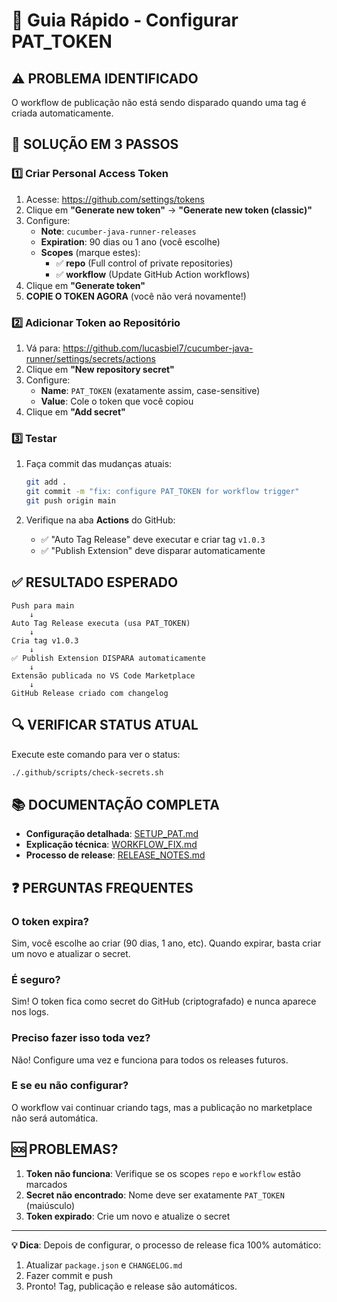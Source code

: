 # 🚀 Guia Rápido - Configurar PAT_TOKEN

## ⚠️ PROBLEMA IDENTIFICADO

O workflow de publicação não está sendo disparado quando uma tag é criada automaticamente.

## 🎯 SOLUÇÃO EM 3 PASSOS

### 1️⃣ Criar Personal Access Token

1. Acesse: https://github.com/settings/tokens
2. Clique em **"Generate new token"** → **"Generate new token (classic)"**
3. Configure:
   - **Note**: `cucumber-java-runner-releases`
   - **Expiration**: 90 dias ou 1 ano (você escolhe)
   - **Scopes** (marque estes):
     - ✅ **repo** (Full control of private repositories)
     - ✅ **workflow** (Update GitHub Action workflows)
4. Clique em **"Generate token"**
5. **COPIE O TOKEN AGORA** (você não verá novamente!)

### 2️⃣ Adicionar Token ao Repositório

1. Vá para: https://github.com/lucasbiel7/cucumber-java-runner/settings/secrets/actions
2. Clique em **"New repository secret"**
3. Configure:
   - **Name**: `PAT_TOKEN` (exatamente assim, case-sensitive)
   - **Value**: Cole o token que você copiou
4. Clique em **"Add secret"**

### 3️⃣ Testar

1. Faça commit das mudanças atuais:
   ```bash
   git add .
   git commit -m "fix: configure PAT_TOKEN for workflow trigger"
   git push origin main
   ```

2. Verifique na aba **Actions** do GitHub:
   - ✅ "Auto Tag Release" deve executar e criar tag `v1.0.3`
   - ✅ "Publish Extension" deve disparar automaticamente

## ✅ RESULTADO ESPERADO

```
Push para main
    ↓
Auto Tag Release executa (usa PAT_TOKEN)
    ↓
Cria tag v1.0.3
    ↓
✅ Publish Extension DISPARA automaticamente
    ↓
Extensão publicada no VS Code Marketplace
    ↓
GitHub Release criado com changelog
```

## 🔍 VERIFICAR STATUS ATUAL

Execute este comando para ver o status:

```bash
./.github/scripts/check-secrets.sh
```

## 📚 DOCUMENTAÇÃO COMPLETA

- **Configuração detalhada**: [SETUP_PAT.md](SETUP_PAT.md)
- **Explicação técnica**: [WORKFLOW_FIX.md](WORKFLOW_FIX.md)
- **Processo de release**: [RELEASE_NOTES.md](RELEASE_NOTES.md)

## ❓ PERGUNTAS FREQUENTES

### O token expira?
Sim, você escolhe ao criar (90 dias, 1 ano, etc). Quando expirar, basta criar um novo e atualizar o secret.

### É seguro?
Sim! O token fica como secret do GitHub (criptografado) e nunca aparece nos logs.

### Preciso fazer isso toda vez?
Não! Configure uma vez e funciona para todos os releases futuros.

### E se eu não configurar?
O workflow vai continuar criando tags, mas a publicação no marketplace não será automática.

## 🆘 PROBLEMAS?

1. **Token não funciona**: Verifique se os scopes `repo` e `workflow` estão marcados
2. **Secret não encontrado**: Nome deve ser exatamente `PAT_TOKEN` (maiúsculo)
3. **Token expirado**: Crie um novo e atualize o secret

---

**💡 Dica**: Depois de configurar, o processo de release fica 100% automático:
1. Atualizar `package.json` e `CHANGELOG.md`
2. Fazer commit e push
3. Pronto! Tag, publicação e release são automáticos.
